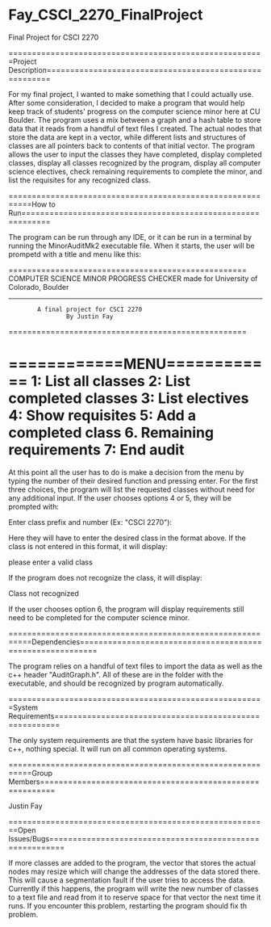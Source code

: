 # Fay_CSCI_2270_FinalProject
Final Project for CSCI 2270

=======================================================Project Description=======================================================

For my final project, I wanted to make something that I could actually use. After some consideration, I decided to make a program that would help keep track of students' progress on the computer science minor here at CU Boulder. The program uses a mix between a graph and a hash table to store data that it reads from a handful of text files I created. The actual nodes that store the data are kept in a vector, while different lists and structures of classes are all pointers back to contents of that initial vector. The program allows the user to input the classes they have completed, display completed classes, display all classes recognized by the program, display all computer science electives, check remaining requirements to complete the minor, and list the requisites for any recognized class.

===========================================================How to Run============================================================

The program can be run through any IDE, or it can be run in a terminal by running the MinorAuditMk2 executable file. When it starts, the user will be prompetd with a title and menu like this:

===================================================
      COMPUTER SCIENCE MINOR PROGRESS CHECKER
                      made for
           University of Colorado, Boulder
___________________________________________________

            A final project for CSCI 2270
                    By Justin Fay
===================================================

============MENU============
1: List all classes
2: List completed classes
3: List electives
4: Show requisites
5: Add a completed class
6. Remaining requirements
7: End audit
============================

At this point all the user has to do is make a decision from the menu by typing the number of their desired function and pressing enter. For the first three choices, the program will list the requested classes without need for any additional input.
If the user chooses options 4 or 5, they will be prompted with:

Enter class prefix and number (Ex: "CSCI 2270"):

Here they will have to enter the desired class in the format above. If the class is not entered in this format, it will display:

please enter a valid class

If the program does not recognize the class, it will display:

Class not recognized

If the user chooses option 6, the program will display requirements still need to be completed for the computer science minor.

===========================================================Dependencies==========================================================

The program relies on a handful of text files to import the data as well as the c++ header "AuditGraph.h". All of these are in the folder with the executable, and should be recognized by program automatically.

=======================================================System Requirements=======================================================

The only system requirements are that the system have basic libraries for c++, nothing special. It will run on all common operating systems.

===========================================================Group Members=========================================================

Justin Fay

========================================================Open Issues/Bugs=========================================================

If more classes are added to the program, the vector that stores the actual nodes may resize which will change the addresses of the data stored there. This will cause a segmentation fault if the user tries to access the data. Currently if this happens, the program will write the new number of classes to a text file and read from it to reserve space for that vector the next time it runs. If you encounter this problem, restarting the program should fix th problem.